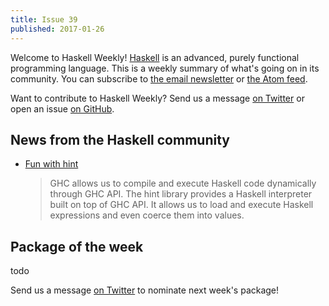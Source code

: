 ```yaml
---
title: Issue 39
published: 2017-01-26
---
```


Welcome to Haskell Weekly!
[Haskell](https://haskell-lang.org) is an advanced, purely functional programming language.
This is a weekly summary of what's going on in its community.
You can subscribe to [the email newsletter](https://news.us10.list-manage.com/subscribe?u=49a6a2e17b12be2c5c4dcb232&id=ffbbbbd930)
or [the Atom feed](/haskell-weekly.atom).

Want to contribute to Haskell Weekly?
Send us a message [on Twitter](https://twitter.com/haskellweekly)
or open an issue [on GitHub](https://github.com/haskellweekly/haskellweekly.github.io).

## News from the Haskell community

-   [Fun with hint](http://kseo.github.io//posts/2017-01-19-fun-with-hint.html)

    > GHC allows us to compile and execute Haskell code dynamically through GHC API. The hint library provides a Haskell interpreter built on top of GHC API. It allows us to load and execute Haskell expressions and even coerce them into values.

## Package of the week

todo

Send us a message [on Twitter](https://twitter.com/haskellweekly) to nominate next week's package!
